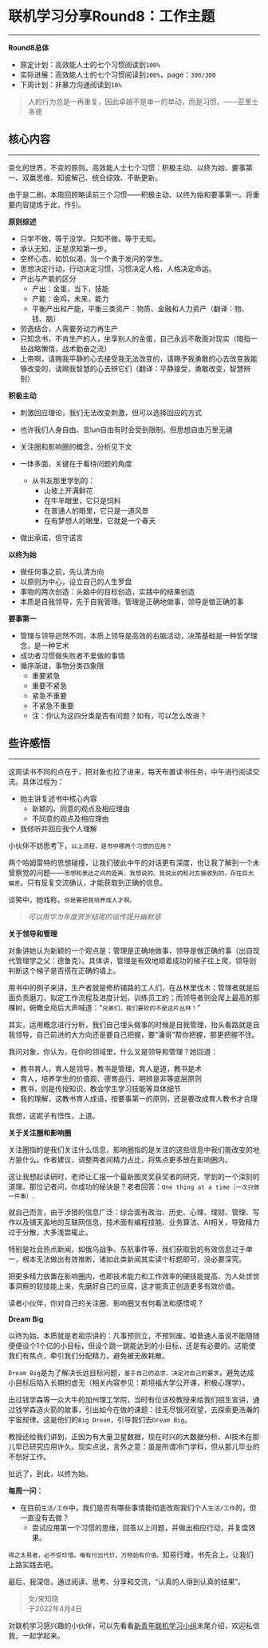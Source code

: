 # 联机学习分享Round8：工作主题

----



**Round8总体**

- 原定计划：高效能人士的七个习惯阅读到`100%`
- 实际进展：高效能人士的七个习惯阅读到`100%`，page：`300/300`
- 下周计划：非暴力沟通阅读到`10%`

> 人的行为总是一再重复，因此卓越不是单一的举动，而是习惯。——亚里士多德



## 核心内容

---

变化的世界，不变的原则。高效能人士七个习惯：积极主动、以终为始、要事第一、双赢思维、知彼解己、统合综效、不断更新。

由于是二刷，本周回顾略读前三个习惯——积极主动、以终为始和要事第一。将重要内容提炼于此，作引。

**原则综述**

- 只学不做，等于没学。只知不做，等于无知。
- 承认无知，正是求知第一步。
- 空杯心态，如饥似渴，当一个勇于发问的学生。
- 思想决定行动，行动决定习惯，习惯决定人格，人格决定命运。
- 产出与产能的区分
    - 产出：金蛋，当下，技能
    - 产能：金鸡，未来，能力
    - 平衡产出和产能，平衡三类资产：物质、金融和人力资产（翻译：物、钱、脑）
- 劳逸结合，人需要劳动力再生产
- 只知念书，不肯生产的人，坐享别人的金蛋，自己永远不敢面对现实（暗指一些战略懒惰，战术勤奋之流）
- 上帝啊，请赐我平静的心去接受我无法改变的，请赐予我勇敢的心去改变我能够改变的，请赐我智慧的心去辨它们（翻译：平静接受，勇敢改变，智慧辨别）

**积极主动**

- 刺激回应理论，我们无法改变刺激，但可以选择回应的方式
- 也许我们人身自由、言lun自由有时会受到限制，但思想自由万里无疆
- 关注圈和影响圈的概念，分析见下文
- 一体多面，关键在于看待问题的角度
    - 从书友那里学到的：
        - 山坡上开满鲜花
        - 在牛羊眼里，它只是饲料
        - 在普通人的眼里，它只是一道风景
        - 在有梦想人的眼里，它就是一个春天

- 做出承诺，信守诺言

**以终为始**

- 做任何事之前，先认清方向
- 以原则为中心，设立自己的人生罗盘
- 事物的两次创造：头脑中的目标创造，实践中的结果创造
- 本质是自我领导，先于自我管理。管理是正确地做事，领导是做正确的事

**要事第一**

- 管理与领导迥然不同，本质上领导是高效的右脑活动，决策基础是一种哲学理念，是一种艺术
- 成功者习惯做失败者不爱做的事情
- 循序渐进，事物分类四象限
    - 重要紧急
    - 重要不紧急
    - 紧急不重要
    - 不紧急不重要
    - 注：你认为这四分类是否有问题？如有，可以怎么改进？


## 些许感悟

---

这周读书不同的点在于，把对象也拉了进来，每天布置读书任务，中午进行阅读交流。具体过程为：

- 她主讲复述书中核心内容
    - 新颖的、同意的观点及相应理由
    - 不同意的观点及相应理由
- 我倾听并回应我个人理解

小伙伴不妨思考下，`以上流程，是书中哪两个习惯的应用？`

两个哈姆雷特的思想碰撞，让我们彼此中午的对话更有深度，也让我了解到一个未曾察觉的问题——`思想和表达之间的距离，我想说的、我说出的和对方接收到的，存在巨大偏差`。只有反复交流确认，才能获取到正确的信息。

谈笑中，她戏称，`你是要把我培养成人才啊。`

> *可以用华为年度贺岁结尾的谣传提升幽默感*



**关于领导和管理**

对象讲她认为新颖的一个观点是：管理是正确地做事，领导是做正确的事（出自现代管理学之父：德鲁克）。具体讲，管理是有效地顺着成功的梯子往上爬，领导则判断这个梯子是否搭在正确的墙上。

用书中的例子来讲，生产者就是修桥铺路的工人们，在丛林里伐木；管理者就是后面负责磨刀，拟定工作流程及进度计划，训练员工的；而领导者则会爬上最高的那棵树，俯瞰全局后大声喊道：“`兄弟们，我们要砍的不是这片丛林！`”

其实，运用概念进行分析，我们自己埋头做事的时候是自我管理，抬头看路就是自我领导，自己前进的大方向还是要自己把握，要“潘哥”帮你把握，那更把握不住。

我问对象，你认为，在你的领域里，什么又是领导和管理？她回道：

- 教书育人，育人是领导，教书是管理，育人是道，教书是术
- 育人，培养学生的价值观、德育品行、明辨是非等底层原则
- 教书，则是传授知识，教会学生学习技能等具体细节
- 我的理解，这教书育人成语，按要事第一的原则，还是要改成育人教书才合理

我想，这妮子有悟性，上道。

**关于关注圈和影响圈**

关注圈指的是我们关注什么信息，影响圈指的是关注的这些信息中我们能改变的地方是什么。作者建议，调整两者间精力占比，将焦点更多放在影响圈内。

这让我想起读研时，老师让汇报一个最新图灵奖获奖者的研究，学到的一个深刻的道理。那位记者问，你成功的秘诀是？老者回答：`One thing at a time（一次只做一件事）`.

就自己而言，由于涉猎的信息广泛：综合面有政治、历史、心理、理财、管理、写作以及铺天盖地的互联网信息，技术面有编程技能、业务算法、AI相关，导致精力过于分散，大多浅尝辄止。

特别是社会热点新闻，如俄乌战争、东航事件等，我们获取到的有效信息过于单一，根本无法做出有效推断，诸如此类新闻其实读个标题即可，没必要深究。

把更多精力放置在影响圈内，也即技术能力和工作效率的硬技能提高、为人处世世事洞察的软技能上来，先磨好自己的豆腐，这才能真正创造更多有效价值。

读者小伙伴，你对自己的关注圈、影响圈又有何看法和感悟呢？

**Dream Big**

以终为始，本质就是老祖宗讲的：凡事预则立，不预则废。咱普通人虽说不能随随便便设个1个亿的小目标，但设个跳一跳能达到的小目标，还是有必要的。这能使我们有焦点，牵引我们分配精力，避免被无故耗散。

`Dream Big`是为了解决长远目标问题，`基于自己的追求，决定对自己的要求`，避免达成小目标后陷入长期的虚无（相关内容参见：斯坦福大学公开课，积极心理学）。

出过钱学森等一众大牛的加州理工学院，当时有位该校教授来给我们招生宣讲，通过钱学森造火箭的故事，引出如今在做的课题：往无尽银河观望，去探索更浩瀚的宇宙规律。这是他们的`Big Dream`，引导我们去`Dream Big`。

教授还给我们讲到，正因为有大量卫星数据，现在时兴的大数据分析、AI技术在那儿早已研究应用许久。现实点说，言外之意：虽是所谓冷门学科，但从那儿毕业的不愁好工作。

扯远了，到此，以终为始。

**每周一问**：

- 在目前`生活/工作`中，我们是否有哪些事情能彻底改观我们个人`生活/工作`的，但一直没有去做？
    - 尝试应用第一个习惯的思维，回答以上问题，并做出相应行动，并复盘效果。

`得之太易者，必不受珍惜。唯有付出代价，万物始有价值。`知易行难，书先合上，让我们上路实践去吧。

最后，我深信，通过阅读、思考、分享和交流，“认真的人得到认真的结果”。

> 文/来知晓<br>
> 于2022年4月4日

对联机学习感兴趣的小伙伴，可以先看看[新青年联机学习小组](https://mp.weixin.qq.com/s/OPAk9hOXBMbsdS_sKsvB9g)末尾介绍，欢迎私信我，一起学起来。



